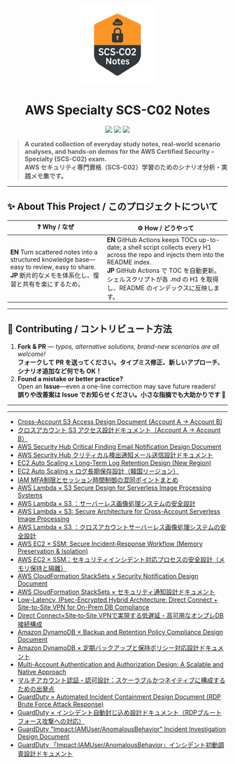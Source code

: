 <p align="center">
  <img src="image.png" alt="AWS SCS-C02 Notes Logo" width="180"/>
</p>

<h1 align="center">AWS Specialty SCS-C02&nbsp;Notes</h1>

<p align="center">
  <img src="https://img.shields.io/badge/AWS-SCS--C02-blue?logo=amazonaws&style=for-the-badge" />
  <img src="https://img.shields.io/github/license/timcanby/AWS_Specialty_SCS-C02_notes?style=for-the-badge" />
  <img src="https://badgen.net/badge/PRs/Welcome/green?icon=github" />
</p>

> **A curated collection of everyday study notes, real-world scenario analyses, and hands-on demos for the AWS Certified Security – Specialty (SCS-C02) exam.**  
> **AWS セキュリティ専門資格（SCS-C02）学習のためのシナリオ分析・実践メモ集です。**

---

## ✨ About This Project / このプロジェクトについて

| ❓ Why / なぜ | ⚙️ How / どうやって |
|--|--|
| **EN**  Turn scattered notes into a structured knowledge base—easy to review, easy to share. <br>**JP**  断片的なメモを体系化し、復習と共有を楽にするため。| **EN**  GitHub Actions keeps TOCs up-to-date; a shell script collects every H1 across the repo and injects them into the README index. <br>**JP**  GitHub Actions で TOC を自動更新。シェルスクリプトが各 *.md* の H1 を取得し、README のインデックスに反映します。|

---

## 🤝 Contributing / コントリビュート方法

1. **Fork & PR** — *typos, alternative solutions, brand-new scenarios are all welcome!*  
   **フォークして PR を送ってください。タイプミス修正、新しいアプローチ、シナリオ追加など何でも OK！**  
2. **Found a mistake or better practice?**    
   Open an **Issue**—even a one-line correction may save future readers!  
   **誤りや改善案は Issue でお知らせください。小さな指摘でも大助かりです 🙏**  

---

---

<!-- START doctoc generated TOC please keep comment here to allow auto update -->
<!-- DON'T EDIT THIS SECTION, INSTEAD RE-RUN doctoc TO UPDATE -->



<!-- END doctoc generated TOC please keep comment here to allow auto update -->

<!-- docs-index:start -->

- [Cross-Account S3 Access Design Document (Account A → Account B)](Scenario10_en.md)
- [クロスアカウント S3 アクセス設計ドキュメント（Account A → Account B）](Scenario10_ja.md)
- [AWS Security Hub Critical Finding Email Notification Design Document](Scenario11_en.md)
- [AWS Security Hub クリティカル検出通知メール送信設計ドキュメント](Scenario11_ja.md)
- [EC2 Auto Scaling × Long-Term Log Retention Design (New Region)](Scenario12_en.md)
- [EC2 Auto Scaling × ログ長期保存設計（韓国リージョン）](Scenario12_ja.md)
- [IAM MFA制限とセッション時間制御の混同ポイントまとめ](Scenario13_ja.md)
- [AWS Lambda × S3 Secure Design for Serverless Image Processing Systems](Scenario1_en.md)
- [AWS Lambda × S3 ：サーバーレス画像処理システムの安全設計](Scenario1_ja.md)
- [AWS Lambda × S3: Secure Architecture for Cross-Account Serverless Image Processing](Scenario2_en.md)
- [AWS Lambda × S3 ：クロスアカウントサーバーレス画像処理システムの安全設計](Scenario2_ja.md)
- [AWS EC2 × SSM: Secure Incident‑Response Workflow (Memory Preservation & Isolation)](Scenario3_en.md)
- [AWS EC2 × SSM：セキュリティインシデント対応プロセスの安全設計（メモリ保持と隔離）](Scenario3_ja.md)
- [AWS CloudFormation StackSets × Security Notification Design Document](Scenario4_en.md)
- [AWS CloudFormation StackSets × セキュリティ通知設計ドキュメント](Scenario4_ja.md)
- [Low-Latency, IPsec-Encrypted Hybrid Architecture: Direct Connect + Site-to-Site VPN for On-Prem DB Compliance](Scenario5_en.md)
- [Direct Connect×Site‑to‑Site VPNで実現する低遅延・高可用なオンプレDB接続構成](Scenario5_ja.md)
- [Amazon DynamoDB × Backup and Retention Policy Compliance Design Document](Scenario6_en.md)
- [Amazon DynamoDB × 定期バックアップと保持ポリシー対応設計ドキュメント](Scenario6_ja.md)
- [Multi-Account Authentication and Authorization Design: A Scalable and Native Approach](Scenario7_en.md)
- [マルチアカウント認証・認可設計：スケーラブルかつネイティブに構成するための出発点](Scenario7_ja.md)
- [GuardDuty × Automated Incident Containment Design Document (RDP Brute Force Attack Response)](Scenario8_en.md)
- [GuardDuty × インシデント自動封じ込め設計ドキュメント（RDPブルートフォース攻撃への対応）](Scenario8_ja.md)
- [GuardDuty "Impact:IAMUser/AnomalousBehavior" Incident Investigation Design Document](Scenario9_en.md)
- [GuardDuty 「Impact:IAMUser/AnomalousBehavior」インシデント初動調査設計ドキュメント](Scenario9_ja.md)

<!-- docs-index:end -->

